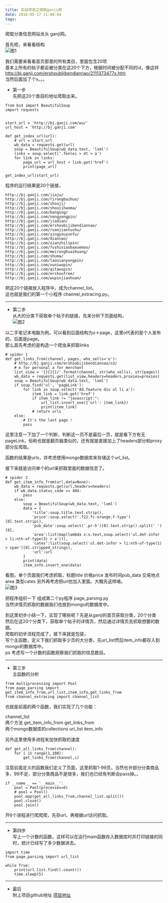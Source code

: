 ```yaml
---
title: 实战项目之爬取ganji网
date: 2016-05-17 11:06:04
tags:
---
```

爬取分类信息网站龙头  ganji网。  

首先呢，来看看结构   
![图1](http://o7b8j5zne.bkt.clouddn.com/ganji%E5%9B%BE1.png) 

我们需要来看看首页那里的所有类目，里面包含20项   
基本上所有的帖子都会被分类在这20个下方，根据时间被分配不同的id，像这样  
http://bj.ganji.com/ershoubijibendiannao/2111373477x.htm  
当然后面加了个x。。。  

- 第一步  
先把这20个类目的地址爬取出来。

```
from bs4 import BeautifulSoup
import requests


start_url = 'http://bj.ganji.com/wu/'
url_host = 'http://bj.ganji.com'

def get_index_url(url):
    # url = start_url
    wb_data = requests.get(url)
    soup = BeautifulSoup(wb_data.text, 'lxml')
    links = soup.select('.fenlei > dt > a')
    for link in links:
        page_url = url_host + link.get('href')
        print(page_url)

get_index_url(start_url)
```   

程序的运行结果是20个链接，  

```
http://bj.ganji.com/jiaju/
http://bj.ganji.com/rirongbaihuo/
http://bj.ganji.com/shouji/
http://bj.ganji.com/shoujihaoma/
http://bj.ganji.com/bangong/
http://bj.ganji.com/nongyongpin/
http://bj.ganji.com/jiadian/
http://bj.ganji.com/ershoubijibendiannao/
http://bj.ganji.com/ruanjiantushu/
http://bj.ganji.com/yingyouyunfu/
http://bj.ganji.com/diannao/
http://bj.ganji.com/xianzhilipin/
http://bj.ganji.com/fushixiaobaxuemao/
http://bj.ganji.com/meironghuazhuang/
http://bj.ganji.com/shuma/
http://bj.ganji.com/laonianyongpin/
http://bj.ganji.com/xuniwupin/
http://bj.ganji.com/qitawupin/
http://bj.ganji.com/ershoufree/
http://bj.ganji.com/wupinjiaohuan/

```   

把这20个链接放入程序中，成为channel\_list。  
这也就是我们的第一个小程序 channel\_extracing.py。  

---  
- 第二步  
从大的分类下获取单个帖子的链接，先来分析下页面结构，   
![图2](http://o7b8j5zne.bkt.clouddn.com/ganji%E5%9B%BE2.png) 

以二手笔记本电脑为例，可以看到后面结构为o＋page，这里o代表的是个人发布的，后面是page。  
那么首先考虑的是构造一个爬虫来抓取links

```
# spider 1
def get_links_from(channel, pages, who_sells='o'):
    # http://bj.ganji.com/ershoubijibendiannao/o3/
    # o for personal a for merchant
    list_view = '{}{}{}/'.format(channel, str(who_sells), str(pages))
    wb_data = requests.get(list_view,headers=headers,proxies=proxies)
    soup = BeautifulSoup(wb_data.text, 'lxml')
    if soup.find('ul', 'pageLink'):
        for link in soup.select('dd.feature div ul li a'):
            item_link = link.get('href')
            if item_link != "javascript:":                
            	url_list.insert_one({'url': item_link})
            	print(item_link)
            # return urls
    else:
        # It's the last page !
        pass
```  
这里注意一下加了一个判断，判断这一页不是最后一页，就是看下方有无pageLink，俗称也就是翻页器类似的，还有就是直接加上了headers部分和proxy部分反爬取。  

函数的结果是urls，并考虑使用mongo数据库来存储这个url\_list。  

接下来就是访问单个的url来抓取里面的数据信息了。  

```
# spider 2
def get_item_info_from(url,data=None):
    wb_data = requests.get(url,headers=headers)
    if wb_data.status_code == 404:
        pass
    else:
        soup = BeautifulSoup(wb_data.text, 'lxml')
        data = {
            'title':soup.title.text.strip(),
            'price':soup.select('.f22.fc-orange.f-type')[0].text.strip(),
            'pub_date':soup.select('.pr-5')[0].text.strip().split(' ')[0],
            'area':list(map(lambda x:x.text,soup.select('ul.det-infor > li:nth-of-type(3) > a'))),
            'cates':list(soup.select('ul.det-infor > li:nth-of-type(1) > span')[0].stripped_strings),
            'url':url
        }
        print(data)
        item_info.insert_one(data)
```  

看图，单个页面我们考虑抓取，标题title 价格price 发布时间pub\_data 交易地点area 类型cates 另外再考虑把url也加入里面。大概先这样咯。  
![图3](http://o7b8j5zne.bkt.clouddn.com/ganji%E5%9B%BE3.png)  

把程序组织一下 组成第二个py程序 page\_parsing.py  
当然详情页抓取的数据我们也放到mongo的数据库中。  

到这里初步小结一下，实现了哪些呢？先是从ganji的首页获取分类，20个分类  
然后在这20个分类下，获取单个帖子的详情页，然后通过详情页去抓取想要的数据。  
爬取的初步流程完成了，接下来就是包装，    
写个主函数，定义下我们抓取多少页的大分类，先url\_list然后item\_info都存入到mongo的数据库中。  
ps 考虑写一个计数的函数观察我们抓取的信息数目。  
  
---  
- 第三步   
主函数的分析   

```
from multiprocessing import Pool  
from page_parsing import get_item_info_from,url_list,item_info,get_links_from  
from channel_extracing import channel_list
```   
也就是前面的两个函数，我们实现了几个功能：
  
channel\_list   
两个方法 get\_item\_info\_from	 get\_links\_from  
两个mongo数据库的collections url\_list item\_info  

另外这里使用多进程来加快抓取的速度	  

```
def get_all_links_from(channel):
    for i in range(1,100):
        get_links_from(channel,i)
```  
注意前面定义的函数我们定义了页面，这里抓取1-99页，当然也许部分分类商品多，99不足，部分分类商品不是很多，我们也已经有判断会pass掉。。  

```
if __name__ == '__main__':
    pool = Pool(processes=6)
    # pool = Pool()
    pool.map(get_all_links_from,channel_list.split())
    pool.close()
    pool.join()
```  
开6个进程进行爬爬爬，先存url，再根据url访问抓取。    

---  
- 第四步    
写上一个计数的函数，这样可以在运行main函数存入数据库时并打印链接的同时，统计已经写了多少数据进去。  


```
import time
from page_parsing import url_list

while True:
    print(url_list.find().count())
    time.sleep(5)
```  

---  
- 最后  
附上项目github地址    [项目地址](https://github.com/zhangdavids/myganji)





